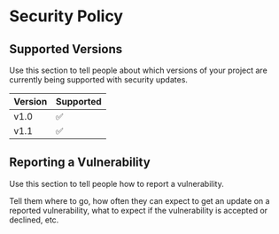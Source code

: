 # Security Policy

## Supported Versions

Use this section to tell people about which versions of your project are
currently being supported with security updates.

| Version | Supported |
| ------- | ----------|
|  v1.0   | ✅        |
|  v1.1   | ✅        |

## Reporting a Vulnerability

Use this section to tell people how to report a vulnerability.

Tell them where to go, how often they can expect to get an update on a
reported vulnerability, what to expect if the vulnerability is accepted or
declined, etc.
